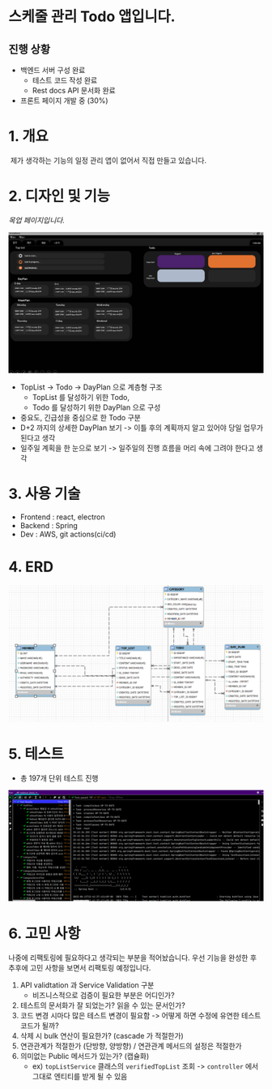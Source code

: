# 스케줄 관리 Todo 앱입니다.

## 진행 상황

- 백엔드 서버 구성 완료
  - 테스트 코드 작성 완료
  - Rest docs API 문서화 완료
- 프론트 페이지 개발 중 (30%)

# 1. 개요

​	제가 생각하는 기능의 일정 관리 앱이 없어서 직접 만들고 있습니다.

# 2. 디자인 및 기능

*목업 페이지입니다.*

![image-20230813155015735](./images/image-20230813155015735.png)

- TopList -> Todo -> DayPlan 으로 계층형 구조
  - TopList 를 달성하기 위한 Todo,
  - Todo 를 달성하기 위한 DayPlan 으로 구성
- 중요도, 긴급성을 중심으로 한 Todo 구분
- D+2 까지의 상세한 DayPlan 보기 -> 이틀 후의 계획까지 알고 있어야 당일 업무가 된다고 생각
- 일주일 계획을 한 눈으로 보기 -> 일주일의 진행 흐름을 머리 속에 그려야 한다고 생각

# 3. 사용 기술

- Frontend : react, electron
- Backend : Spring
- Dev : AWS, git actions(ci/cd)

# 4. ERD

![image-20230813155332593](./images/image-20230813155332593.png)

# 5. 테스트

- 총 197개 단위 테스트 진행

![image-20230813155720785](./images/image-20230813155720785.png)

# 6. 고민 사항

나중에 리팩토링에 필요하다고 생각되는 부분을 적어놨습니다. 우선 기능을 완성한 후 추후에 고민 사항을 보면서 리팩토링 예정입니다.

1. API validtation 과 Service Validation 구분
   - 비즈니스적으로 검증이 필요한 부분은 어디인가?
2. 테스트의 문서화가 잘 되었는가? 읽을 수 있는 문서인가?
3. 코드 변경 시마다 많은 테스트 변경이 필요함 -> 어떻게 하면 수정에 유연한 테스트 코드가 될까?
4. 삭제 시 bulk 연산이 필요한가? (cascade 가 적절한가)
5. 연관관계가 적절한가 (단방향, 양방향) / 연관관계 메서드의 설정은 적절한가
6. 의미없는 Public 메서드가 있는가? (캡슐화) 
   - ex) `topListService` 클래스의 `verifiedTopList` 조회 -> `controller` 에서 그대로 엔티티를 받게 될 수 있음
